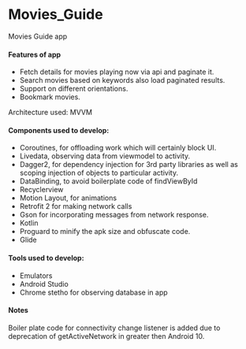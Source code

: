 # Movies_Guide
Movies Guide app

#### Features of app ####
- Fetch details for movies playing now via api and paginate it.
- Search movies based on keywords also load paginated results.
- Support on different orientations.
- Bookmark movies.

Architecture used: MVVM

#### Components used to develop: ####
-  Coroutines, for offloading work which will certainly block UI.
- Livedata, observing data from viewmodel to activity.
- Dagger2, for dependency injection for 3rd party libraries as well as scoping injection of objects to particular activity.
- DataBinding, to avoid boilerplate code of findViewById
- Recyclerview
- Motion Layout, for animations
- Retrofit 2 for making network calls
- Gson for incorporating messages from network response.
- Kotlin
- Proguard to minify the apk size and obfuscate code.
- Glide

#### Tools used to develop: ####
- Emulators
- Android Studio
- Chrome stetho for observing database in app

#### Notes ####
Boiler plate code for connectivity change listener is added due to deprecation of getActiveNetwork in greater then Android 10.






